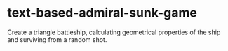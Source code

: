 # text-based-admiral-sunk-game
Create a triangle battleship, calculating geometrical properties of the ship and surviving from a random shot.
